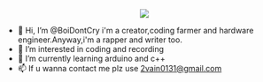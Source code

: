 <div align="center" ><img order-radius="100px" src="https://npm.elemecdn.com/anzhiyu-assets/image/common/github-info/Knock-Code.gif"/></div>









- 👋 Hi, I’m @BoiDontCry i'm a creator,coding farmer and hardware engineer.Anyway,i'm a rapper and writer too.
- 👀 I’m interested in coding and recording 
- 🌱 I’m currently learning arduino and c++
- 📫 If u wanna contact me plz use 2vain0131@gmail.com

<!---
BoiDontCry/BoiDontCry is a ✨ special ✨ repository because its `README.md` (this file) appears on your GitHub profile.
You can click the Preview link to take a look at your changes.
--->
